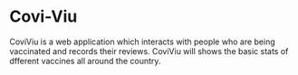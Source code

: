 # Covi-Viu
CoviViu is a web application which interacts with people who are being vaccinated and records their reviews. CoviViu will shows the basic stats of dfferent vaccines all around the country.
